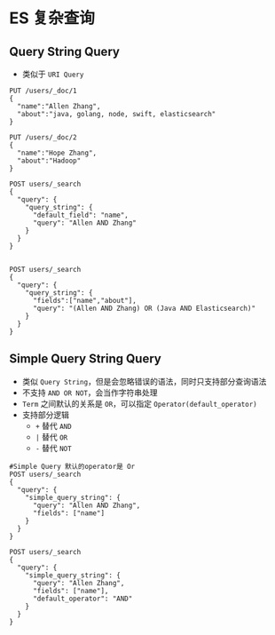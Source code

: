 # ES 复杂查询

## Query String Query

- 类似于 `URI Query`

```curl
PUT /users/_doc/1
{
  "name":"Allen Zhang",
  "about":"java, golang, node, swift, elasticsearch"
}

PUT /users/_doc/2
{
  "name":"Hope Zhang",
  "about":"Hadoop"
}

POST users/_search
{
  "query": {
    "query_string": {
      "default_field": "name",
      "query": "Allen AND Zhang"
    }
  }
}


POST users/_search
{
  "query": {
    "query_string": {
      "fields":["name","about"],
      "query": "(Allen AND Zhang) OR (Java AND Elasticsearch)"
    }
  }
}

```

## Simple Query String Query

- 类似 `Query String`，但是会忽略错误的语法，同时只支持部分查询语法
- 不支持 `AND OR NOT`，会当作字符串处理
- `Term` 之间默认的关系是 `OR`，可以指定 `Operator(default_operator)`
- 支持部分逻辑
  - `+` 替代 `AND`
  - `|` 替代 `OR`
  - `-` 替代 `NOT`

```curl
#Simple Query 默认的operator是 Or
POST users/_search
{
  "query": {
    "simple_query_string": {
      "query": "Allen AND Zhang",
      "fields": ["name"]
    }
  }
}

POST users/_search
{
  "query": {
    "simple_query_string": {
      "query": "Allen Zhang",
      "fields": ["name"],
      "default_operator": "AND"
    }
  }
}

```
